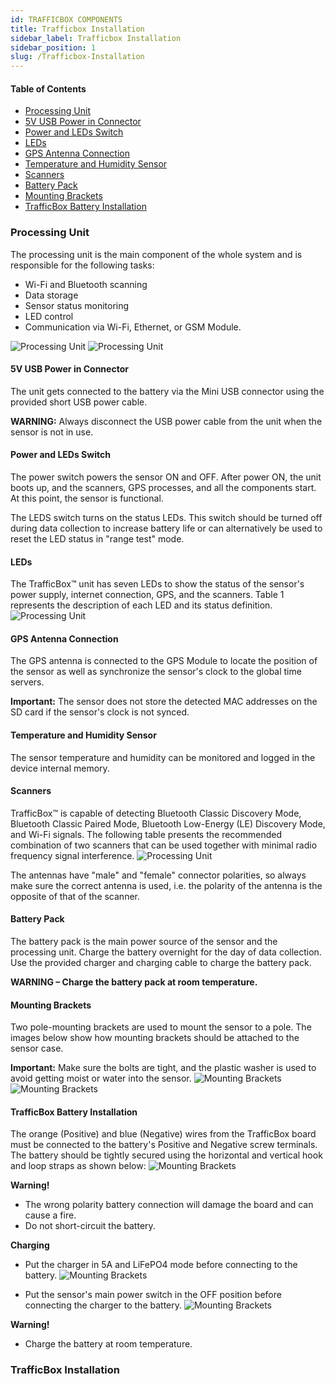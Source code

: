 ```yaml
---
id: TRAFFICBOX COMPONENTS
title: Trafficbox Installation
sidebar_label: Trafficbox Installation
sidebar_position: 1
slug: /Trafficbox-Installation
---
```


#### Table of Contents

- [Processing Unit](#processing-unit)
- [5V USB Power in Connector](#5v-usb-power-in-connector)
- [Power and LEDs Switch](#power-and-leds-switch)
- [LEDs](#leds)
- [GPS Antenna Connection](#gps-antenna-connection)
- [Temperature and Humidity Sensor](#temperature-and-humidity-sensor)
- [Scanners](#scanners)
- [Battery Pack](#battery-pack)
- [Mounting Brackets](#mounting-brackets)
- [TrafficBox Battery Installation](#trafficbox-battery-installation)

### Processing Unit

The processing unit is the main component of the whole system and is responsible for the following tasks:

- Wi-Fi and Bluetooth scanning
- Data storage
- Sensor status monitoring
- LED control
- Communication via Wi-Fi, Ethernet, or GSM Module.

![Processing Unit](../../static/img/processing.unit_.1.png)
![Processing Unit](../../static/img/processing.unit_.2.png)

#### 5V USB Power in Connector

The unit gets connected to the battery via the Mini USB connector using the provided short USB power cable.

**WARNING:** Always disconnect the USB power cable from the unit when the sensor is not in use.

#### Power and LEDs Switch

The power switch powers the sensor ON and OFF. After power ON, the unit boots up, and the scanners, GPS processes, and all the components start. At this point, the sensor is functional.

The LEDS switch turns on the status LEDs. This switch should be turned off during data collection to increase battery life or can alternatively be used to reset the LED status in "range test" mode.

#### LEDs

The TrafficBox™ unit has seven LEDs to show the status of the sensor's power supply, internet connection, GPS, and the scanners. Table 1 represents the description of each LED and its status definition.
![Processing Unit](../../static/img/LEDs-status.png)

#### GPS Antenna Connection

The GPS antenna is connected to the GPS Module to locate the position of the sensor as well as synchronize the sensor's clock to the global time servers.

**Important:** The sensor does not store the detected MAC addresses on the SD card if the sensor's clock is not synced.

#### Temperature and Humidity Sensor

The sensor temperature and humidity can be monitored and logged in the device internal memory.

#### Scanners

TrafficBox™ is capable of detecting Bluetooth Classic Discovery Mode, Bluetooth Classic Paired Mode, Bluetooth Low-Energy (LE) Discovery Mode, and Wi-Fi signals. The following table presents the recommended combination of two scanners that can be used together with minimal radio frequency signal interference.
![Processing Unit](../../static/img/TrafficBox-Scanners.png)

The antennas have "male" and "female" connector polarities, so always make sure the correct antenna is used, i.e. the polarity of the antenna is the opposite of that of the scanner.

#### Battery Pack

The battery pack is the main power source of the sensor and the processing unit. Charge the battery overnight for the day of data collection. Use the provided charger and charging cable to charge the battery pack.

**WARNING – Charge the battery pack at room temperature.**

#### Mounting Brackets

Two pole-mounting brackets are used to mount the sensor to a pole. The images below show how mounting brackets should be attached to the sensor case.

**Important:** Make sure the bolts are tight, and the plastic washer is used to avoid getting moist or water into the sensor.
![Mounting Brackets](../../static/img/bracket1.png)
![Mounting Brackets](../../static/img/bracket2.png)

#### TrafficBox Battery Installation

The orange (Positive) and blue (Negative) wires from the TrafficBox board must be connected to the battery's Positive and Negative screw terminals. The battery should be tightly secured using the horizontal and vertical hook and loop straps as shown below:
![Mounting Brackets](../../static/img/two-images.jpg)

**Warning!**
- The wrong polarity battery connection will damage the board and can cause a fire.
- Do not short-circuit the battery.

**Charging**
- Put the charger in 5A and LiFePO4 mode before connecting to the battery.
![Mounting Brackets](../../static/img/image-with-diagram.jpg)

- Put the sensor's main power switch in the OFF position before connecting the charger to the battery.
![Mounting Brackets](../../static/img/Two-images-1.jpg)

**Warning!**
- Charge the battery at room temperature.

### TrafficBox Installation
